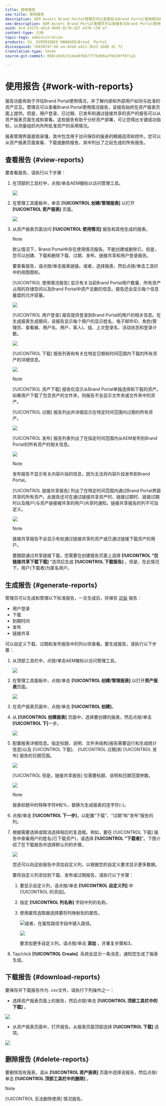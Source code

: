 ```yaml
---
title: 使用报告
seo-title: 使用报告
description: AEM Assets Brand Portal管理员可以查看有关Brand Portal使用情况的报告，并创建、管理和查看有关通过Brand Portal共享、已过期、已发布和链接的资产的报告。
seo-description: AEM Assets Brand Portal管理员可以查看有关Brand Portal使用情况的报告，并创建、管理和查看有关通过Brand Portal共享、已过期、已发布和链接的资产的报告。
uuid: dc4 e5275-a614-4b95-8c70-2b7 e470 c50 a7
content-type: 引用
topic-tags: administration
products: SG_ EXPERIENCE MANAGER/Brand_ Portal
discoiquuid: 7683074f-b6 ea-42e0-a411-3b13 eb88 d1 f2
translation-type: tm+mt
source-git-commit: 068ce845c51de48fb677f7bd09a2f6d20ff6f1a5

---
```



# 使用报告 {#work-with-reports}

报告功能有助于评估Brand Portal使用情况，并了解内部和外部用户如何与批准的资产交互。管理员可以查看Brand Portal使用情况报告，该报告始终在资产报表页面上提供。但是，用户登录、已过期、已发布和通过链接共享的资产的报告可以从资产报表页面生成和查看。这些报告有助于分析资产部署，可让您得出关键成功指标，以测量组织内外所批准资产的采用情况。

报表管理界面直观易懂，其中包含用于访问保存的报表的精细选项和控件。您可以从资产报表页面查看、下载或删除报告，其中列出了之前生成的所有报告。

## 查看报告 {#view-reports}

要查看报告，请执行以下步骤：

1. 在顶部的工具栏中，点按/单击AEM徽标以访问管理工具。

   ![](assets/aemlogo.png)

2. 在管理工具面板中，单击 **[!UICONTROL 创建/管理报表]** 以打开 **[!UICONTROL 资产报表]** 页面。

   ![](assets/access-asset-reports.png)

3. 从资产报表页面访问 **[!UICONTROL 使用情况]** 报告和其他生成的报表。

   >[!NOTE]
   >
   >默认情况下，Brand Portal中存在使用情况报告。不能创建或删除它。但是，您可以创建、下载和删除下载、过期、发布、链接共享和用户登录报告。

   要查看报告，请点按/单击报表链接。或者，选择报表，然后点按/单击工具栏中的视图图标。

   [!UICONTROL 使用情况报告] 显示有关当前Brand Portal用户数量、所有资产占用的存储空间以及Brand Portal中资产总数的信息。报告还会显示每个信息量度的允许容量。

   ![](assets/usage-report.png)

   [!UICONTROL 用户登录] 报告提供登录到Brand Portal的用户的相关信息。在生成报表生成期间，该报告显示每个用户的显示姓名、电子邮件ID、角色(管理员、查看器、用户名、用户、客人)、组、上次登录名、活动状态和登录计数。

   ![](assets/user-logins.png)

   [!UICONTROL 下载] 报告列表和有关在特定日期和时间范围内下载的所有资产的详细信息。

   ![](assets/download-report.png)

   >[!NOTE]
   >
   >[!UICONTROL 资产下载] 报告仅显示从Brand Portal单独选择和下载的资产。如果用户下载了包含资产的文件夹，则报告不会显示文件夹或文件夹中的资产。

   [!UICONTROL 过期] 报告列出并详细显示在特定时间范围内过期的所有资产。

   ![](assets/expiration-report.png)

   [!UICONTROL 发布] 报告列表列出了在指定时间范围内从AEM发布到Brand Portal的所有资产的相关信息。

   ![](assets/publish-report.png)

   >[!NOTE]
   >
   >发布报告不显示有关内容片段的信息，因为无法将内容片段发布到Brand Portal。

   [!UICONTROL 链接共享报告] 列出了在特定时间范围内通过Brand Portal界面共享的所有资产。此报告还可在通过链接共享资产时、链接过期时、链接过期时以及租户(与资产链接被共享的用户)共享时通知。链接共享报告的列不可自定义。

   ![](assets/link-share-report.png)

   >[!NOTE]
   >
   >链接共享报告不会显示有权通过链接共享的资产或已通过链接下载资产的用户。
   >
   >
   >要跟踪通过共享链接下载，您需要在创建报告页面上选择 **[!UICONTROL “仅链接共享下载下载]** ”选项后生成 **[!UICONTROL 下载报告]** 。但是，在此情况下，用户(下载者)为匿名用户。

## 生成报告 {#generate-reports}

管理员可以生成和管理以下标准报告，一旦生成后，将保存 [这些](../using/brand-portal-reports.md#main-pars-header) 报告：

* 用户登录
* 下载
* 到期时间
* 发布
* 链接共享

可以自定义下载、过期和发布报告中的列以供查看。要生成报告，请执行以下步骤：

1. 从顶部工具栏中，点按/单击AEM徽标以访问管理工具。

   ![](assets/aemlogo.png)

2. 在管理工具面板中，点按/单击 **[!UICONTROL 创建/管理报表]** 以打开**资产报表**页面。

   ![](assets/asset-reports.png)

3. 在资产报表页面中，点按/单击 **[!UICONTROL 创建]**。
4. 从 **[!UICONTROL 创建报表]** 页面中，选择要创建的报表，然后点按/单击 **[!UICONTROL 下]**&#x200B;一步。

   ![](assets/crete-report.png)

5. 配置报表详细信息。指定标题、说明、文件夹结构(报告需要运行和生成统计信息)以及 [!UICONTROL 下载]、 [!UICONTROL 过期]和 [!UICONTROL 发布] 报告的日期范围。

   ![](assets/create-report-page.png)

   [!UICONTROL 但是，链接共享报告] 仅需要标题、说明和日期范围参数。

   ![](assets/create-link-share-report.png)

   >[!NOTE]
   >
   >报表标题中的特殊字符#和%，替换为生成报表的连字符(-)。

6. 点按/单击 **[!UICONTROL 下一步]**，以配置“下载”、“过期”和“发布”报告的列。
7. 根据需要选择或取消选择相应的复选框。例如，要在 [!UICONTROL 下载] 报告中查看用户的姓名(已下载资产)，请选择 **[!UICONTROL “下载者]**”。下图介绍了在下载报告中选择默认列的步骤。

   ![](assets/createdownloadreport.png)

   您还可以向这些报告中添加自定义列，以根据您的自定义要求显示更多数据。

   要将自定义列添加到下载、发布或过期报告，请执行以下步骤：

   1. 要显示自定义列，请点按/单击 **[!UICONTROL 自定义列]** 中 [!UICONTROL 的添加]。
   2. 指定 **[!UICONTROL 列名称]** 字段中列的名称。
   3. 使用属性选取器选择要将列映射到的属性。

      ![](assets/property-picker.png)或者，在属性路径字段中键入路径。

      ![](assets/property-path.png)

      要添加更多自定义列，请点按/单击 **添加** ，并重复步骤和3。

8. Tap/click **[!UICONTROL Create]**. 系统会显示一条消息，通知您生成了报表生成。

## 下载报告 {#download-reports}

要保存并下载报告作为. csv文件，请执行下列操作之一：

* 选择资产报表页面上的报告，然后点按/单击 **[!UICONTROL 顶部工具栏中的下载]** 。

![](assets/download-asset-report.png)

* 从资产报表页面中，打开报告。从报表页面顶部选择 **[!UICONTROL 下载]** 选项。

![](assets/download-report-fromwithin.png)

## 删除报告 {#delete-reports}

要删除现有报表，请从 **[!UICONTROL 资产报表]** 页面中选择该报告，然后点按/单击 **[!UICONTROL 顶部工具栏中的删除]** 。

>[!NOTE]
>
>[!UICONTROL 无法删除使用] 情况报告。
